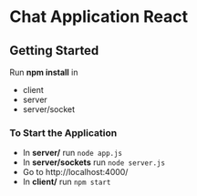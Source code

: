 # Chat Application React 

## Getting Started
Run **npm install** in 
* client 
* server  
* server/socket 



### To Start the Application
* In **server/**  run
``
node app.js
``
* In **server/sockets** run
``
node server.js
``
* Go to http://localhost:4000/
* In **client/** run
``
npm start
``


